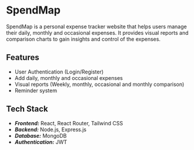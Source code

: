 # SpendMap

SpendMap is a personal expense tracker website that helps users manage their daily, monthly and occasional expenses. It provides visual reports and comparison charts to gain insights and control of the expenses.

## Features
 - User Authentication (Login/Register)
 - Add daily, monthly and occasional expenses
 - Visual reports (Weekly, monthly, occasional and monthly comparison)
 - Reminder system

## Tech Stack
 - ***Frontend:*** React, React Router, Tailwind CSS
 - ***Backend:*** Node.js, Express.js
 - ***Database:*** MongoDB
 - ***Authentication:*** JWT



